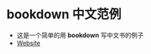 # bookdown 中文范例

- 这是一个简单的用 **bookdown** 写中文书的例子
- [Website](https://guang-yu-zhu.github.io/bookdown-chinese-template/)
